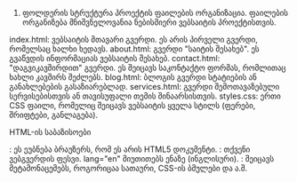 1. ფოლდერის სტრუქტურა
პროექტის ფაილების ორგანიზაცია. ფაილების ორგანიზება მნიშვნელოვანია ნებისმიერი ვებსაიტის პროექტისთვის.

index.html: ვებსაიტის მთავარი გვერდი. ეს არის პირველი გვერდი, რომელსაც ხალხი ხედავს.
about.html: გვერდი "საიტის შესახებ". ეს გვაწვდის ინფორმაციას ვებსაიტის შესახებ.
contact.html: "დაგვიკავშირდით" გვერდი. ეს შეიცავს საკონტაქტო ფორმას, რომლითაც ხახლი კავშირს შეძლებს.
blog.html: ბლოგის გვერდი სტატიების ან განახლებების გასაზიარებლად.
services.html: გვერდი შემოთავაზებული სერვისებისთვის ან თავისუფალი თემის შინაარსისთვის.
styles.css: ერთი CSS ფაილი, რომელიც შეიცავს ვებსაიტის ყველა სტილს (ფერები, შრიფტები, განლაგება).

HTML-ის საბაზისოები
<!DOCTYPE html>: ეს ეუბნება ბრაუზერს, რომ ეს არის HTML5 დოკუმენტი.
<html lang="en">: თქვენი ვებგვერდის ფესვი. lang="en" მიუთითებს ენაზე (ინგლისური).
<head>: შეიცავს მეტამონაცემებს, როგორიცაა სათაური, CSS-ის ბმულები და ა.შ.
<title>: ბრაუზერის ჩანართზე ნაჩვენები ტექსტი.
<link rel="stylesheet" href="styles.css">: აკავშირებს შენს CSS ფაილს გვერდის სტილისთვის.
<body>: შეიცავს შენი ვებგვერდის ხილულ შინაარსს.
<main>: მთავარი არე, სადაც მიდის გვერდის სპეციფიკური შინაარსი.
<h1>: მთავარი სათაური.
<p>: აბზაცის ტექსტი.

როგორ მუშაობს ნავიგაცია
<nav>-ის ბმულები (მაგ., <a href="about.html">შესახებ</a>) ხალხს გვერდებს შორის გადაადგილების საშუალებას აძლევს.
თითოეული <a href="filename.html"> მიუთითებს სხვა HTML ფაილზე იმავე საქაღალდეში.

ნაბიჯები ვებსაიტის შესაქმნელად
დააყენეთ საქაღალდის სტრუქტურა, როგორც აღწერილია.
შექმენით HTML ფაილები მოწოდებული შაბლონების გამოყენებით, თითოეული გვერდის მორგებით.
ჩაწერეთ CSS ფაილი და დააკავშირეთ იგი ყველა HTML ფაილთან (<link rel="stylesheet" href="styles.css">).
გახსენით ფაილები ბრაუზერში ნავიგაციისა და განლაგების შესამოწმებლად.
